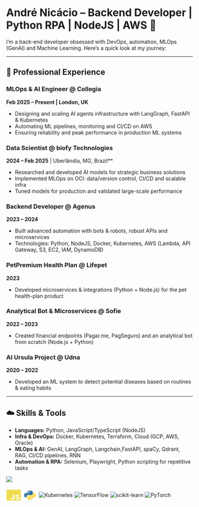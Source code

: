 # André Nicácio – Backend Developer | Python RPA | NodeJS | AWS 🎒

I’m a back-end developer obsessed with DevOps, automation, MLOps (GenAI) and Machine Learning. Here’s a quick look at my journey:

---

## 🚀 Professional Experience

### MLOps & AI Engineer @ Collegia

**Feb 2025 – Present | London, UK**

* Designing and scaling AI agents infrastructure with LangGraph, FastAPI & Kubernetes
* Automating ML pipelines, monitoring and CI/CD on AWS
* Ensuring reliability and peak performance in production ML systems

### Data Scientist @ biofy Technologies

**2024 – Feb 2025** | Uberlândia, MG, Brazil\*\*

* Researched and developed AI models for strategic business solutions
* Implemented MLOps on OCI: data/version control, CI/CD and scalable infra
* Tuned models for production and validated large-scale performance

### Backend Developer @ Agenus

**2023 –  2024**

* Built advanced automation with bots & robots, robust APIs and microservices
* Technologies: Python, NodeJS, Docker, Kubernetes, AWS (Lambda, API Gateway, S3, EC2, IAM, DynamoDB)

### PetPremium Health Plan @ Lifepet

**2023**

* Developed microservices & integrations (Python + Node.js) for the pet health-plan product

### Analytical Bot & Microservices @ Sofie

**2022 – 2023**

* Created financial endpoints (Pagar.me, PagSeguro) and an analytical bot from scratch (Node.js + Python)

### AI Ursula Project @ Udna

**2020 – 2022**

* Developed an ML system to detect potential diseases based on routines & eating habits

---

## ☁️ Skills & Tools

* **Languages:** Python, JavaScript/TypeScript (NodeJS)
* **Infra & DevOps:** Docker, Kubernetes, Terraform, Cloud (GCP, AWS, Oracle)
* **MLOps & AI:** GenAI, LangGraph, Langchain,FastAPI, spaCy, Qdrant, RAG, CI/CD pipelines, RNN
* **Automation & RPA:** Selenium, Playwright, Python scripting for repetitive tasks


<div> 
  <a href="https://www.linkedin.com/in/andr%C3%A9-nic%C3%A1cio-653b7a171/" target="_blank"><img src="https://img.shields.io/badge/-LinkedIn-%230077B5?style=for-the-badge&logo=linkedin&logoColor=white" target="_blank"></a> 
</div>

<div style="display: inline_block"><br>
  <!-- Existing stack icons -->
  <img align="center" alt="JavaScript" height="30" width="40" src="https://raw.githubusercontent.com/devicons/devicon/master/icons/javascript/javascript-plain.svg">
  <img align="center" alt="Python"     height="30" width="40" src="https://raw.githubusercontent.com/devicons/devicon/master/icons/python/python-original.svg">
  <!-- Kubernetes -->
  <img align="center" alt="Kubernetes" height="30" width="40" src="https://cdn.jsdelivr.net/gh/devicons/devicon/icons/kubernetes/kubernetes-plain.svg">
  <!-- ML frameworks -->
  <img align="center" alt="TensorFlow" height="30" width="40" src="https://cdn.jsdelivr.net/gh/devicons/devicon/icons/tensorflow/tensorflow-plain.svg">
  <img align="center" alt="scikit-learn" height="30" width="40" src="https://cdn.jsdelivr.net/gh/devicons/devicon/icons/scikitlearn/scikitlearn-plain.svg">
  <img align="center" alt="PyTorch"    height="30" width="40" src="https://cdn.jsdelivr.net/gh/devicons/devicon/icons/pytorch/pytorch-original.svg">
</div>


